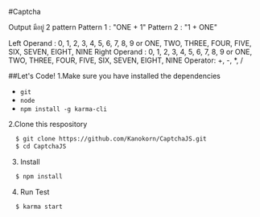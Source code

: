 #Captcha

Output มีอยู่ 2 pattern
Pattern 1 : "ONE + 1"
Pattern 2 : "1 + ONE"

Left Operand : 0, 1, 2, 3, 4, 5, 6, 7, 8, 9 or ONE, TWO, THREE, FOUR, FIVE, SIX, SEVEN, EIGHT, NINE
Right Operand : 0, 1, 2, 3, 4, 5, 6, 7, 8, 9 or ONE, TWO, THREE, FOUR, FIVE, SIX, SEVEN, EIGHT, NINE
Operator: +, -, *, /


##Let's Code!
1.Make sure you have installed the dependencies
  * `git`
  * `node`
  * `npm install -g karma-cli`

2.Clone this respository
```sh
  $ git clone https://github.com/Kanokorn/CaptchaJS.git
  $ cd CaptchaJS
```

3. Install
```sh
  $ npm install 
```
4. Run Test

```sh
  $ karma start
```

